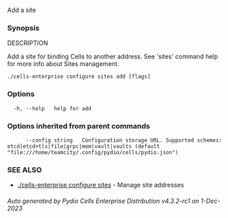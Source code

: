 Add a site

### Synopsis


DESCRIPTION

  Add a site for binding Cells to another address.
  See 'sites' command help for more info about Sites management.


```
./cells-enterprise configure sites add [flags]
```

### Options

```
  -h, --help   help for add
```

### Options inherited from parent commands

```
      --config string   Configuration storage URL. Supported schemes: etcd|etcd+tls|file|grpc|mem|vault|vaults (default "file:///home/teamcity/.config/pydio/cells/pydio.json")
```

### SEE ALSO

* [./cells-enterprise configure sites](./cells-enterprise-configure-sites)	 - Manage site addresses

###### Auto generated by Pydio Cells Enterprise Distribution v4.3.2-rc1 on 1-Dec-2023
